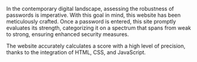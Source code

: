 In the contemporary digital landscape, assessing the robustness of passwords is imperative. With this goal in mind, 
this website has been meticulously crafted. Once a password is entered, this site promptly evaluates its strength, 
categorizing it on a spectrum that spans from weak to strong, ensuring enhanced security measures.

The website accurately calculates a score with a high level of precision, thanks to the integration of HTML, CSS, and 
JavaScript.
